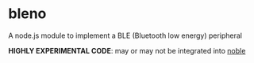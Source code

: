 bleno
=====

A node.js module to implement a BLE (Bluetooth low energy) peripheral

__HIGHLY EXPERIMENTAL CODE__: may or may not be integrated into [noble](https://github.com/sandeepmistry/noble)
